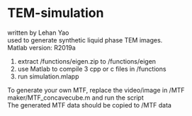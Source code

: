 # TEM-simulation
written by Lehan Yao  
used to generate synthetic liquid phase TEM images.  
Matlab version: R2019a
1. extract /functions/eigen.zip to /functions/eigen
2. use Matlab to compile 3 cpp or c files in /functions
3. run simulation.mlapp  

To generate your own MTF, replace the video/image in /MTF maker/MTF_concavecube.m and run the script  
The generated MTF data should be copied to /MTF data  

